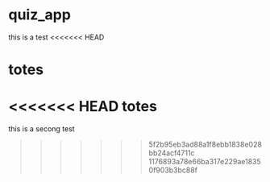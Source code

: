 # quiz_app
this is a test
<<<<<<< HEAD



totes
=======
<<<<<<< HEAD
totes
=======
this is a secong test
>>>>>>> 5f2b95eb3ad88a1f8ebb1838e028bb24acf4711c
>>>>>>> 1176893a78e66ba317e229ae18350f903b3bc88f
